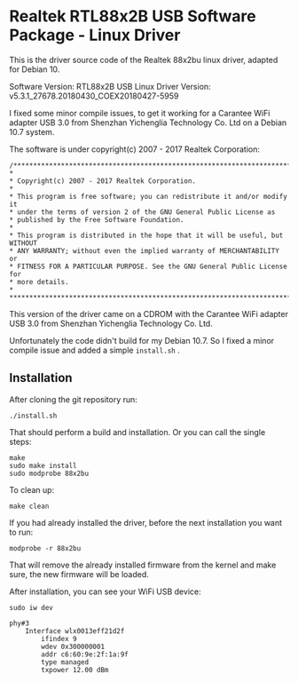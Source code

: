 # Realtek RTL88x2B USB Software Package - Linux Driver #

This is the driver source code of the Realtek 88x2bu linux driver, adapted for Debian 10. 

Software Version: RTL88x2B USB Linux Driver Version: v5.3.1_27678.20180430_COEX20180427-5959

I fixed some minor compile issues, to get it working for a Carantee WiFi
adapter USB 3.0 from Shenzhan Yichenglia Technology Co. Ltd on a Debian
10.7 system. 

The software is under copyright(c) 2007 - 2017 Realtek Corporation:

    /******************************************************************************
    *
    * Copyright(c) 2007 - 2017 Realtek Corporation.
    *
    * This program is free software; you can redistribute it and/or modify it
    * under the terms of version 2 of the GNU General Public License as
    * published by the Free Software Foundation.
    *
    * This program is distributed in the hope that it will be useful, but WITHOUT
    * ANY WARRANTY; without even the implied warranty of MERCHANTABILITY or
    * FITNESS FOR A PARTICULAR PURPOSE. See the GNU General Public License for
    * more details.
    *
    *****************************************************************************/
    
This version of the driver came on a CDROM with the Carantee WiFi adapter USB 3.0 from
Shenzhan Yichenglia Technology Co. Ltd.

Unfortunately the code didn't build for my Debian 10.7. So I fixed a minor compile issue and added a simple `install.sh` .

## Installation ##

After cloning the git repository run:

    ./install.sh
    
That should perform a build and installation. Or you can call the single steps:

    make
    sudo make install
    sudo modprobe 88x2bu

To clean up:

    make clean
    
If you had already installed the driver, before the next installation you want to run:

    modprobe -r 88x2bu
    
That will remove the already installed firmware from the kernel and
make sure, the new firmware will be loaded.

After installation, you can see your WiFi USB device:

    sudo iw dev
    
    phy#3
	    Interface wlx0013eff21d2f
		    ifindex 9
		    wdev 0x300000001
		    addr c6:60:9e:2f:1a:9f
		    type managed
		    txpower 12.00 dBm


